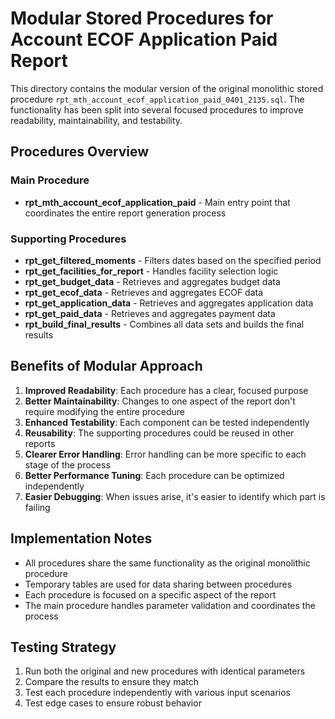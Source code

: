 # Modular Stored Procedures for Account ECOF Application Paid Report

This directory contains the modular version of the original monolithic stored procedure `rpt_mth_account_ecof_application_paid_0401_2135.sql`. The functionality has been split into several focused procedures to improve readability, maintainability, and testability.

## Procedures Overview

### Main Procedure
- **rpt_mth_account_ecof_application_paid** - Main entry point that coordinates the entire report generation process

### Supporting Procedures
- **rpt_get_filtered_moments** - Filters dates based on the specified period
- **rpt_get_facilities_for_report** - Handles facility selection logic
- **rpt_get_budget_data** - Retrieves and aggregates budget data
- **rpt_get_ecof_data** - Retrieves and aggregates ECOF data
- **rpt_get_application_data** - Retrieves and aggregates application data
- **rpt_get_paid_data** - Retrieves and aggregates payment data
- **rpt_build_final_results** - Combines all data sets and builds the final results

## Benefits of Modular Approach

1. **Improved Readability**: Each procedure has a clear, focused purpose
2. **Better Maintainability**: Changes to one aspect of the report don't require modifying the entire procedure
3. **Enhanced Testability**: Each component can be tested independently
4. **Reusability**: The supporting procedures could be reused in other reports
5. **Clearer Error Handling**: Error handling can be more specific to each stage of the process
6. **Better Performance Tuning**: Each procedure can be optimized independently
7. **Easier Debugging**: When issues arise, it's easier to identify which part is failing

## Implementation Notes

- All procedures share the same functionality as the original monolithic procedure
- Temporary tables are used for data sharing between procedures
- Each procedure is focused on a specific aspect of the report
- The main procedure handles parameter validation and coordinates the process

## Testing Strategy

1. Run both the original and new procedures with identical parameters
2. Compare the results to ensure they match
3. Test each procedure independently with various input scenarios
4. Test edge cases to ensure robust behavior
